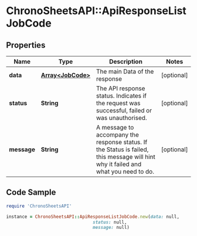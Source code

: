 # ChronoSheetsAPI::ApiResponseListJobCode

## Properties

Name | Type | Description | Notes
------------ | ------------- | ------------- | -------------
**data** | [**Array&lt;JobCode&gt;**](JobCode.md) | The main Data of the response | [optional] 
**status** | **String** | The API response status. Indicates if the request was successful, failed or was unauthorised. | [optional] 
**message** | **String** | A message to accompany the response status.  If the Status is failed, this message will hint why it failed and what you need to do. | [optional] 

## Code Sample

```ruby
require 'ChronoSheetsAPI'

instance = ChronoSheetsAPI::ApiResponseListJobCode.new(data: null,
                                 status: null,
                                 message: null)
```


